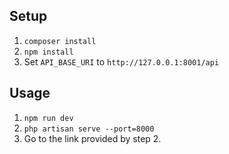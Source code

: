 ## Setup 

1. `composer install`
2. `npm install`
3. Set `API_BASE_URI` to `http://127.0.0.1:8001/api`

## Usage

1. `npm run dev`
2. `php artisan serve --port=8000`
3. Go to the link provided by step 2.